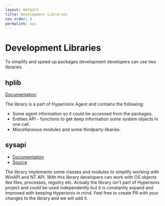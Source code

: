 ```yaml
---
layout: default
title: Development Libraries
nav_order: 4
permalink: api
---
```


# Development Libraries

To simplify and speed up packages development developers can use two libraries. 
## hplib
<a href="/runtime/modules/hp.html" target="_blank">Documentation</a>

The library is a part of Hyperionix Agent and contains the following:
* Some agent information so it could be accessed from the packages.
* Entities API - functions to get deep information some system objects in one call.
* Miscellaneous modules and some thirdparty libaries.

## sysapi
* <a href="/sysapi/index.html" target="_blank">Documentation</a>
* <a href="https://github.com/hyperionix/sysapi" target="_blank">Source</a>

The library implements some classes and modules to simplify working with WinAPI and NT API. With this library developers can work
with OS objects like files, processes, regsitry etc. Actualy the library isn't part of Hyperionix project and could be used independently but it is constantly expand and improved with keeping Hyperionix in mind. Feel free to create PR with your changes to the library and we will add it.
